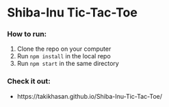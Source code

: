 # Shiba-Inu Tic-Tac-Toe
<h3>How to run:</h3>
<ol>
  <li>Clone the repo on your computer</li>
  <li>Run <code>npm install</code> in the local repo</li>
  <li>Run <code>npm start</code> in the same directory</li>
</ol>
<h3>Check it out:</h3>
<ul>
  <li>https://takikhasan.github.io/Shiba-Inu-Tic-Tac-Toe/</li>
</ul>
  
